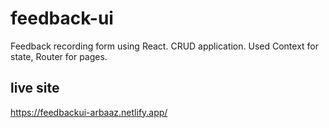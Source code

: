 # feedback-ui
Feedback recording form using React. CRUD application. Used Context for state, Router for pages.

## live site
https://feedbackui-arbaaz.netlify.app/
